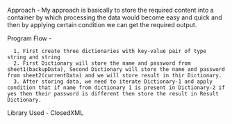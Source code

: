 Approach - My approach is basically to store the required content into a container by which processing the data would become easy and quick and then by applying certain condition we can get the required output.

Program Flow - 

      1. First create three dictionaries with key-value pair of type string and string 
      2. First Dictionary will store the name and password from sheet1(backupData), Second Dictionary will store the name and password from sheet2(currentData) and we will store result in thir Dictionary.
      3. After storing data, we need to iterate Dictionary-1 and apply condition that if name from dictionary 1 is present in Dictionary-2 if yes then their password is different then store the result in Result Dictionary.

Library Used - ClosedXML
